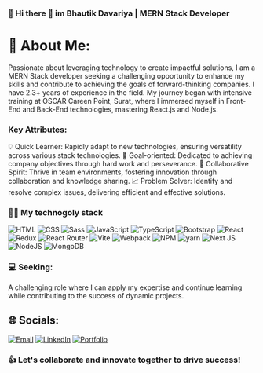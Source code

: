 ### 🚀 Hi there 👋 im Bhautik Davariya | MERN Stack Developer

# 💫 About Me:
Passionate about leveraging technology to create impactful solutions, I am a MERN Stack developer seeking a challenging opportunity to enhance my skills and contribute to achieving the goals of forward-thinking companies. 
I have 2.3+ years of experience in the field. My journey began with intensive training at OSCAR Careen Point, Surat, where I immersed myself in Front-End and Back-End technologies, mastering React.js and Node.js.

### Key Attributes:
💡 Quick Learner: Rapidly adapt to new technologies, ensuring versatility across various stack technologies.
🎯 Goal-oriented: Dedicated to achieving company objectives through hard work and perseverance.
🤝 Collaborative Spirit: Thrive in team environments, fostering innovation through collaboration and knowledge sharing.
📈 Problem Solver: Identify and resolve complex issues, delivering efficient and effective solutions.

### :man_technologist: My technogoly stack
![HTML](https://img.shields.io/badge/-HTML-090909?style=for-the-badge&logo=html5)
![CSS](https://img.shields.io/badge/-Css-090909?style=for-the-badge&logo=css3&logoColor=0774db)
![Sass](https://img.shields.io/badge/-Scss-090909?style=for-the-badge&logo=sass&logoColor=CC6699)
![JavaScript](https://img.shields.io/badge/-JavaScript-090909?style=for-the-badge&logo=javascript&logoColor=dbc607)
![TypeScript](https://img.shields.io/badge/-TypeScript-090909?style=for-the-badge&logo=typescript&logoColor=0794db)
![Bootstrap](https://img.shields.io/badge/bootstrap-%238511FA.svg?style=for-the-badge&logo=bootstrap&logoColor=white)
![React](https://img.shields.io/badge/react-%2320232a.svg?style=for-the-badge&logo=react&logoColor=%2361DAFB)
![Redux](https://img.shields.io/badge/-Redux-090909?style=for-the-badge&logo=redux&logoColor=7A4FB8)
![React Router](https://img.shields.io/badge/React_Router-CA4245?style=for-the-badge&logo=react-router&logoColor=white)
![Vite](https://img.shields.io/badge/vite-%23646CFF.svg?style=for-the-badge&logo=vite&logoColor=white)
![Webpack](https://img.shields.io/badge/-Webpack-090909?style=for-the-badge&logo=webpack&logoColor=88CEF3)
![NPM](https://img.shields.io/badge/-npm-090909?style=for-the-badge&logo=npm&logoColor=88CC53635EF3)
![yarn](https://img.shields.io/badge/-yarn-090909?style=for-the-badge&logo=yarn&logoColor=88CC53635EF3)
![Next JS](https://img.shields.io/badge/Next-black?style=for-the-badge&logo=next.js&logoColor=white)
![NodeJS](https://img.shields.io/badge/node.js-6DA55F?style=for-the-badge&logo=node.js&logoColor=white)
![MongoDB](https://img.shields.io/badge/MongoDB-%234ea94b.svg?style=for-the-badge&logo=mongodb&logoColor=white)

### 💻 Seeking: 
A challenging role where I can apply my expertise and continue learning while contributing to the success of dynamic projects.

## 🌐 Socials:
[![Email](https://img.shields.io/badge/Gmail-090909?style=for-the-badge&logo=gmail&logoColor=0774db)](mailto:bhautikmerndevelopers@gmail.com)
[![LinkedIn](https://img.shields.io/badge/LinkedIn-090909?style=for-the-badge&logo=linkedIn&logoColor=0EA5E9)](linkedin.com/in/bhautik-davariya-15b2b722a)
[![Portfolio](https://img.shields.io/badge/Portfolio-090909?style=for-the-badge&logo=globe&logoColor=0EA5E9)](bhautikdavariya.github.io/bhautik-portfolio/)

### :thumbsup: Let's collaborate and innovate together to drive success!



<!-- 📧 Email: bhautikmerndevelopers@gmail.com

🔗 LinkedIn: linkedin.com/in/bhautik-davariya-15b2b722a

🌐 Portfolio: bhautikdavariya.github.io/bhautik-portfolio/ -->



<!--
**BhautikDavariya/BhautikDavariya** is a ✨ _special_ ✨ repository because its `README.md` (this file) appears on your GitHub profile.

Here are some ideas to get you started:

- 🔭 I’m currently working on ...
- 🌱 I’m currently learning ...
- 👯 I’m looking to collaborate on ...
- 🤔 I’m looking for help with ...
- 💬 Ask me about ...
- 📫 How to reach me: ...
- 😄 Pronouns: ...
- ⚡ Fun fact: ...
-->

